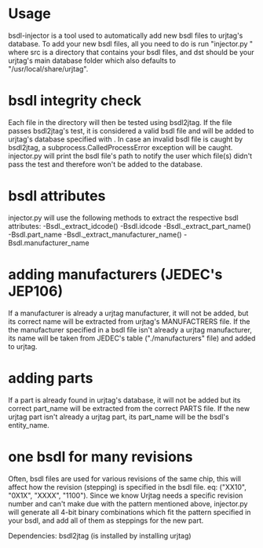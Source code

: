 # Usage
bsdl-injector is a tool used to automatically add new bsdl files to urjtag's database. 
To add your new bsdl files, all you need to do is run "injector.py <src> <dst>" where src is a directory that contains your bsdl files, and dst should be your urjtag's main database folder which also defaults to "/usr/local/share/urjtag".

# bsdl integrity check
Each file in the <src> directory will then be tested using bsdl2jtag. If the file passes bsdl2jtag's test, it is considered a valid bsdl file and will be added to urjtag's database specified with <dst>. In case an invalid bsdl file is caught by bsdl2jtag, a subprocess.CalledProcessError exception will be caught. injector.py will print the bsdl file's path to notify the user which file(s) didn't pass the test and therefore won't be added to the database.

# bsdl attributes
injector.py will use the following methods to extract the respective bsdl attributes:
            -Bsdl._extract_idcode()              -Bsdl.idcode
            -Bsdl._extract_part_name()         -Bsdl.part_name
            -Bsdl._extract_manufacturer_name()   -Bsdl.manufacturer_name

# adding manufacturers (JEDEC's JEP106)
If a manufacturer is already a urjtag manufacturer, it will not be added, but its correct name will be extracted from urjtag's MANUFACTRERS file.
If the the manufacturer specified in a bsdl file isn't already a urjtag manufacturer, its name will be taken from JEDEC's table ("./manufacturers" file) and added to urjtag.

# adding parts
If a part is already found in urjtag's database, it will not be added but its correct part_name will be extracted from the correct PARTS file.
If the new urjtag part isn't already a urjtag part, its part_name will be the bsdl's entity_name.

# one bsdl for many revisions
Often, bsdl files are used for various revisions of the same chip, this will affect how the revision (stepping) is specified in the bsdl file. eq: ("XX10", "0X1X", "XXXX", "1100").
Since we know Urjtag needs a specific revision number and can't make due with the pattern mentioned above, injector.py will generate all 4-bit binary combinations which fit the pattern specified in your bsdl, and add all of them as steppings for the new part.


Dependencies:
    bsdl2jtag (is installed by installing urjtag)
